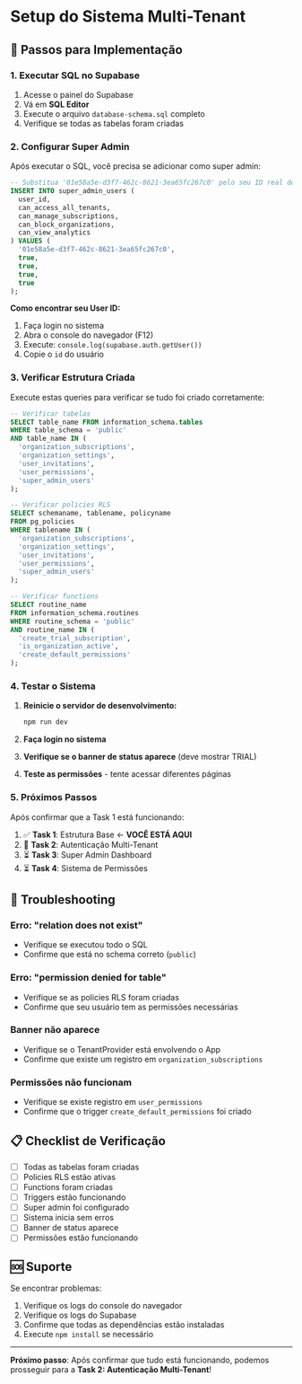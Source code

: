 # Setup do Sistema Multi-Tenant

## 🚀 Passos para Implementação

### 1. **Executar SQL no Supabase**

1. Acesse o painel do Supabase
2. Vá em **SQL Editor**
3. Execute o arquivo `database-schema.sql` completo
4. Verifique se todas as tabelas foram criadas

### 2. **Configurar Super Admin**

Após executar o SQL, você precisa se adicionar como super admin:

```sql
-- Substitua '01e58a5e-d3f7-462c-8621-3ea65fc267c0' pelo seu ID real do Supabase Auth
INSERT INTO super_admin_users (
  user_id, 
  can_access_all_tenants, 
  can_manage_subscriptions, 
  can_block_organizations, 
  can_view_analytics
) VALUES (
  '01e58a5e-d3f7-462c-8621-3ea65fc267c0', 
  true, 
  true, 
  true, 
  true
);
```

**Como encontrar seu User ID:**
1. Faça login no sistema
2. Abra o console do navegador (F12)
3. Execute: `console.log(supabase.auth.getUser())`
4. Copie o `id` do usuário

### 3. **Verificar Estrutura Criada**

Execute estas queries para verificar se tudo foi criado corretamente:

```sql
-- Verificar tabelas
SELECT table_name FROM information_schema.tables 
WHERE table_schema = 'public' 
AND table_name IN (
  'organization_subscriptions',
  'organization_settings', 
  'user_invitations',
  'user_permissions',
  'super_admin_users'
);

-- Verificar policies RLS
SELECT schemaname, tablename, policyname 
FROM pg_policies 
WHERE tablename IN (
  'organization_subscriptions',
  'organization_settings',
  'user_invitations', 
  'user_permissions',
  'super_admin_users'
);

-- Verificar functions
SELECT routine_name 
FROM information_schema.routines 
WHERE routine_schema = 'public' 
AND routine_name IN (
  'create_trial_subscription',
  'is_organization_active',
  'create_default_permissions'
);
```

### 4. **Testar o Sistema**

1. **Reinicie o servidor de desenvolvimento:**
   ```bash
   npm run dev
   ```

2. **Faça login no sistema**

3. **Verifique se o banner de status aparece** (deve mostrar TRIAL)

4. **Teste as permissões** - tente acessar diferentes páginas

### 5. **Próximos Passos**

Após confirmar que a Task 1 está funcionando:

1. ✅ **Task 1**: Estrutura Base ← **VOCÊ ESTÁ AQUI**
2. 🔄 **Task 2**: Autenticação Multi-Tenant
3. ⏳ **Task 3**: Super Admin Dashboard
4. ⏳ **Task 4**: Sistema de Permissões

## 🔧 Troubleshooting

### Erro: "relation does not exist"
- Verifique se executou todo o SQL
- Confirme que está no schema correto (`public`)

### Erro: "permission denied for table"
- Verifique se as policies RLS foram criadas
- Confirme que seu usuário tem as permissões necessárias

### Banner não aparece
- Verifique se o TenantProvider está envolvendo o App
- Confirme que existe um registro em `organization_subscriptions`

### Permissões não funcionam
- Verifique se existe registro em `user_permissions`
- Confirme que o trigger `create_default_permissions` foi criado

## 📋 Checklist de Verificação

- [ ] Todas as tabelas foram criadas
- [ ] Policies RLS estão ativas
- [ ] Functions foram criadas
- [ ] Triggers estão funcionando
- [ ] Super admin foi configurado
- [ ] Sistema inicia sem erros
- [ ] Banner de status aparece
- [ ] Permissões estão funcionando

## 🆘 Suporte

Se encontrar problemas:

1. Verifique os logs do console do navegador
2. Verifique os logs do Supabase
3. Confirme que todas as dependências estão instaladas
4. Execute `npm install` se necessário

---

**Próximo passo**: Após confirmar que tudo está funcionando, podemos prosseguir para a **Task 2: Autenticação Multi-Tenant**!